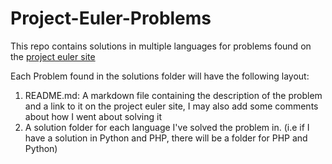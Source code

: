 # Project-Euler-Problems
This repo contains solutions in multiple languages for problems found on the 
<a href="https://projecteuler.net/archives" target="_BLANK">project euler site</a>

Each Problem found in the solutions folder will have the following layout:
1. README.md: A markdown file containing the description of the problem and a link to it on the project euler site, I may also add some comments about how I went about solving it
2. A solution folder for each language I've solved the problem in. (i.e if I have a solution in Python and PHP, there will be a folder for PHP and Python)
